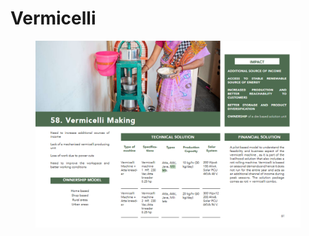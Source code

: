 # Vermicelli

<figure><img src="../../../../.gitbook/assets/image (10).png" alt=""><figcaption></figcaption></figure>
